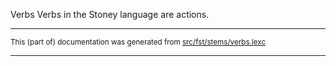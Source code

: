 Verbs
Verbs in the Stoney language are actions.

* * *

<small>This (part of) documentation was generated from [src/fst/stems/verbs.lexc](https://github.com/giellalt/lang-sto/blob/main/src/fst/stems/verbs.lexc)</small>

---


